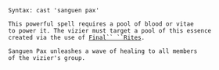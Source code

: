 `Syntax: cast 'sanguen pax' `<target>  
  
`This powerful spell requires a pool of blood or vitae`  
`to power it. The vizier must target a pool of this essence`  
`created via the use of `[`Final`` ``Rites`](Final_Rites "wikilink")`.`  
  
`Sanguen Pax unleashes a wave of healing to all members`  
`of the vizier's group.`
